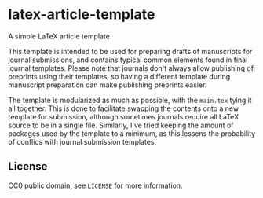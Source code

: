 # latex-article-template
A simple LaTeX article template.

This template is intended to be used for preparing drafts of manuscripts for journal submissions,
and contains typical common elements found in final journal templates.
Please note that journals don't always allow publishing of preprints using their templates,
so having a different template during manuscript preparation can make publishing preprints easier.

The template is modularized as much as possible, with the `main.tex` tying it all together.
This is done to facilitate swapping the contents onto a new template for submission,
although sometimes journals require all LaTeX source to be in a single file.
Similarly, I've tried keeping the amount of packages used by the template to a minimum,
as this lessens the probability of conflics with journal submission templates.

## License

[CC0](https://creativecommons.org/publicdomain/zero/1.0/) public domain, see `LICENSE` for more information.
